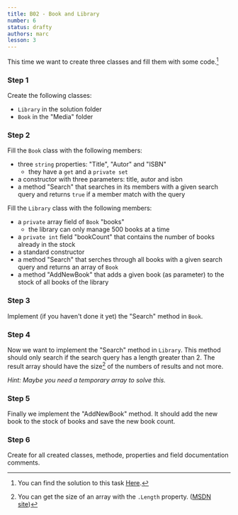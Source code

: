 ```yaml
---
title: B02 - Book and Library
number: 6
status: drafty
authors: marc
lesson: 3
---
```


This time we want to create three classes and fill them with some code.[^solution]

[^solution]:
    You can find the solution to this task [Here](https://github.com/satkowski/csharp-solutions/blob/master/03_objektorientierung/B02_book_library/ExerciseSolution/).

### Step 1

Create the following classes:

- `Library` in the solution folder
- `Book` in the "Media" folder

### Step 2

Fill the `Book` class with the following members:

- three `string` properties: "Title", "Autor" and "ISBN"
  - they have a `get` and a `private set`
- a constructor with three parameters: title, autor and isbn
- a method "Search" that searches in its members with a given search query and returns `true` if a member match with the query

Fill the `Library` class with the following members:
- a `private` array field of `Book` "books"
  - the library can only manage 500 books at a time
- a `private int` field "bookCount" that contains the number of books already in the stock
- a standard constructor
- a method "Search" that serches through all books with a given search query and returns an array of `Book`
- a method "AddNewBook" that adds a given book (as parameter) to the stock of all books of the library

### Step 3

Implement (if you haven't done it yet) the "Search" method in `Book`.

### Step 4

Now we want to implement the "Search" method in `Library`. 
This method should only search if the search query has a length greater than 2. 
The result array should have the size[^length] of the numbers of results and not more.

[^length]:
    You can get the size of an array with the `.Length` property. ([MSDN site](https://msdn.microsoft.com/de-de/library/system.array.length%28v=vs.110%29.aspx))

*Hint: Maybe you need a temporary array to solve this.*

### Step 5

Finally we implement the "AddNewBook" method. It should add the new book to the stock of books and save the new book count.

### Step 6

Create for all created classes, methode, properties and field documentation comments.